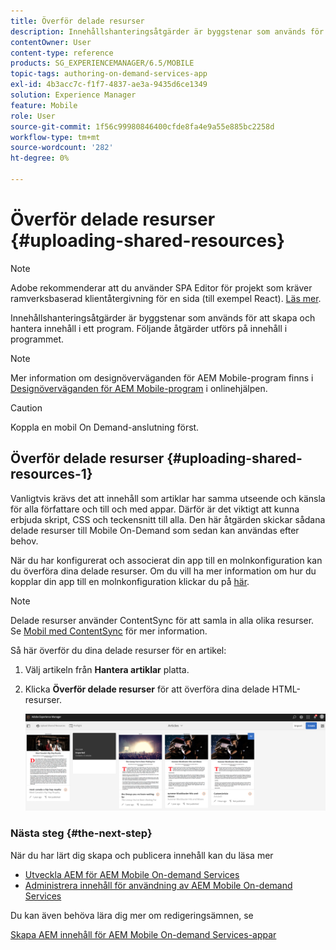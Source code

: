 ```yaml
---
title: Överför delade resurser
description: Innehållshanteringsåtgärder är byggstenar som används för att skapa och hantera innehåll i ett program. Följ den här sidan om du vill veta mer om hur du överför delade resurser.
contentOwner: User
content-type: reference
products: SG_EXPERIENCEMANAGER/6.5/MOBILE
topic-tags: authoring-on-demand-services-app
exl-id: 4b3acc7c-f1f7-4837-ae3a-9435d6ce1349
solution: Experience Manager
feature: Mobile
role: User
source-git-commit: 1f56c99980846400cfde8fa4e9a55e885bc2258d
workflow-type: tm+mt
source-wordcount: '282'
ht-degree: 0%

---
```


# Överför delade resurser {#uploading-shared-resources}

>[!NOTE]
>
>Adobe rekommenderar att du använder SPA Editor för projekt som kräver ramverksbaserad klientåtergivning för en sida (till exempel React). [Läs mer](/help/sites-developing/spa-overview.md).

Innehållshanteringsåtgärder är byggstenar som används för att skapa och hantera innehåll i ett program. Följande åtgärder utförs på innehåll i programmet.

>[!NOTE]
>
>Mer information om designöverväganden för AEM Mobile-program finns i [Designöverväganden för AEM Mobile-program](https://helpx.adobe.com/digital-publishing-solution/help/design-app.html) i onlinehjälpen.

>[!CAUTION]
>
>Koppla en mobil On Demand-anslutning först.

## Överför delade resurser {#uploading-shared-resources-1}

Vanligtvis krävs det att innehåll som artiklar har samma utseende och känsla för alla författare och till och med appar. Därför är det viktigt att kunna erbjuda skript, CSS och teckensnitt till alla. Den här åtgärden skickar sådana delade resurser till Mobile On-Demand som sedan kan användas efter behov.

När du har konfigurerat och associerat din app till en molnkonfiguration kan du överföra dina delade resurser. Om du vill ha mer information om hur du kopplar din app till en molnkonfiguration klickar du på [här](/help/mobile/mobile-apps-ondemand-application-create-configure-action.md).

>[!NOTE]
>
>Delade resurser använder ContentSync för att samla in alla olika resurser. Se [Mobil med ContentSync](/help/mobile/mobile-ondemand-contentsync.md) för mer information.

Så här överför du dina delade resurser för en artikel:

1. Välj artikeln från **Hantera artiklar** platta.
1. Klicka **Överför delade resurser** för att överföra dina delade HTML-resurser.

   ![chlimage_1-133](assets/chlimage_1-133.png)

### Nästa steg {#the-next-step}

När du har lärt dig skapa och publicera innehåll kan du läsa mer

* [Utveckla AEM för AEM Mobile On-demand Services](/help/mobile/aem-mobile-on-demand.md)
* [Administrera innehåll för användning av AEM Mobile On-demand Services](/help/mobile/aem-mobile.md)

Du kan även behöva lära dig mer om redigeringsämnen, se

[Skapa AEM innehåll för AEM Mobile On-demand Services-appar](/help/mobile/mobile-apps-ondemand.md)
